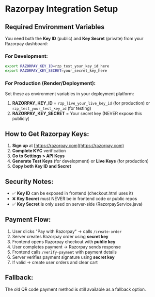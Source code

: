 # Razorpay Integration Setup

## Required Environment Variables

You need both the **Key ID** (public) and **Key Secret** (private) from your Razorpay dashboard:

### For Development:
```bash
export RAZORPAY_KEY_ID=rzp_test_your_key_id_here
export RAZORPAY_KEY_SECRET=your_secret_key_here
```

### For Production (Render/Deployment):
Set these as environment variables in your deployment platform:

1. **RAZORPAY_KEY_ID** = `rzp_live_your_live_key_id` (for production) or `rzp_test_your_test_key_id` (for testing)
2. **RAZORPAY_KEY_SECRET** = Your secret key (NEVER expose this publicly)

## How to Get Razorpay Keys:

1. **Sign up** at [https://razorpay.com](https://razorpay.com)
2. **Complete KYC** verification 
3. **Go to Settings > API Keys**
4. **Generate Test Keys** (for development) or **Live Keys** (for production)
5. **Copy both Key ID and Secret**

## Security Notes:

- ✅ **Key ID** can be exposed in frontend (checkout.html uses it)
- ❌ **Key Secret** must NEVER be in frontend code or public repos
- ✅ **Key Secret** is only used on server-side (RazorpayService.java)

## Payment Flow:

1. User clicks "Pay with Razorpay" → calls `/create-order`
2. Server creates Razorpay order using **secret key**
3. Frontend opens Razorpay checkout with **public key**
4. User completes payment → Razorpay sends response
5. Frontend calls `/verify-payment` with payment details
6. Server verifies payment signature using **secret key**
7. If valid → create user orders and clear cart

## Fallback:

The old QR code payment method is still available as a fallback option.
